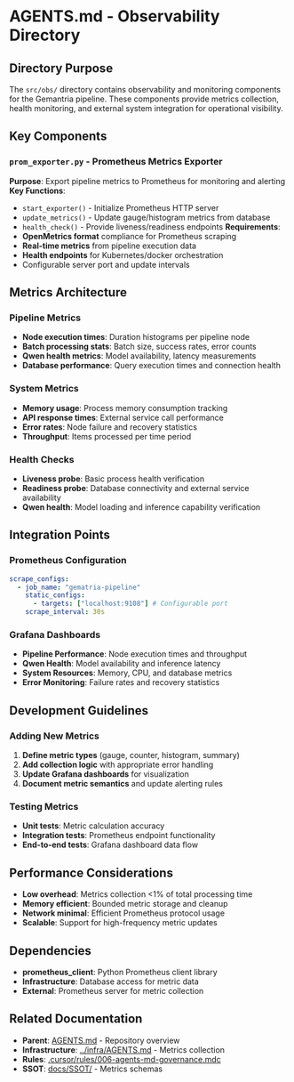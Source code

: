 # AGENTS.md - Observability Directory

## Directory Purpose

The `src/obs/` directory contains observability and monitoring components for the Gemantria pipeline. These components provide metrics collection, health monitoring, and external system integration for operational visibility.

## Key Components

### `prom_exporter.py` - Prometheus Metrics Exporter

**Purpose**: Export pipeline metrics to Prometheus for monitoring and alerting
**Key Functions**:

- `start_exporter()` - Initialize Prometheus HTTP server
- `update_metrics()` - Update gauge/histogram metrics from database
- `health_check()` - Provide liveness/readiness endpoints
  **Requirements**:
- **OpenMetrics format** compliance for Prometheus scraping
- **Real-time metrics** from pipeline execution data
- **Health endpoints** for Kubernetes/docker orchestration
- Configurable server port and update intervals

## Metrics Architecture

### Pipeline Metrics

- **Node execution times**: Duration histograms per pipeline node
- **Batch processing stats**: Batch size, success rates, error counts
- **Qwen health metrics**: Model availability, latency measurements
- **Database performance**: Query execution times and connection health

### System Metrics

- **Memory usage**: Process memory consumption tracking
- **API response times**: External service call performance
- **Error rates**: Node failure and recovery statistics
- **Throughput**: Items processed per time period

### Health Checks

- **Liveness probe**: Basic process health verification
- **Readiness probe**: Database connectivity and external service availability
- **Qwen health**: Model loading and inference capability verification

## Integration Points

### Prometheus Configuration

```yaml
scrape_configs:
  - job_name: "gematria-pipeline"
    static_configs:
      - targets: ["localhost:9108"] # Configurable port
    scrape_interval: 30s
```

### Grafana Dashboards

- **Pipeline Performance**: Node execution times and throughput
- **Qwen Health**: Model availability and inference latency
- **System Resources**: Memory, CPU, and database metrics
- **Error Monitoring**: Failure rates and recovery statistics

## Development Guidelines

### Adding New Metrics

1. **Define metric types** (gauge, counter, histogram, summary)
2. **Add collection logic** with appropriate error handling
3. **Update Grafana dashboards** for visualization
4. **Document metric semantics** and update alerting rules

### Testing Metrics

- **Unit tests**: Metric calculation accuracy
- **Integration tests**: Prometheus endpoint functionality
- **End-to-end tests**: Grafana dashboard data flow

## Performance Considerations

- **Low overhead**: Metrics collection <1% of total processing time
- **Memory efficient**: Bounded metric storage and cleanup
- **Network minimal**: Efficient Prometheus protocol usage
- **Scalable**: Support for high-frequency metric updates

## Dependencies

- **prometheus_client**: Python Prometheus client library
- **Infrastructure**: Database access for metric data
- **External**: Prometheus server for metric collection

## Related Documentation

- **Parent**: [AGENTS.md](../AGENTS.md) - Repository overview
- **Infrastructure**: [../infra/AGENTS.md](../infra/AGENTS.md) - Metrics collection
- **Rules**: [.cursor/rules/006-agents-md-governance.mdc](../../.cursor/rules/006-agents-md-governance.mdc)
- **SSOT**: [docs/SSOT/](../../docs/SSOT/) - Metrics schemas
